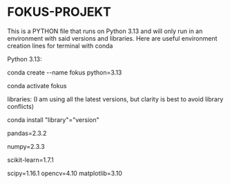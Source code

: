 # FOKUS-PROJEKT

This is a PYTHON file that runs on Python 3.13 and will only run in an environment with said versions and libraries. 
Here are useful environment creation lines for terminal with conda

Python 3.13:

conda create --name fokus python=3.13

conda activate fokus

libraries: (I am using all the latest versions, but clarity is best to avoid library conflicts)

conda install "library"="version"

pandas=2.3.2

numpy=2.3.3

scikit-learn=1.7.1

scipy=1.16.1
opencv=4.10
matplotlib=3.10

